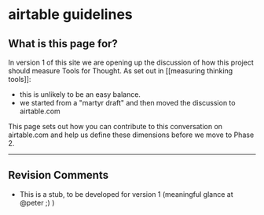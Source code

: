 # airtable guidelines

## What is this page for?

In version 1 of this site we are opening up the discussion of how this project should measure Tools for Thought. As set out in [[measuring thinking tools]]:
* this is unlikely to be an easy balance. 
* we started from a "martyr draft" and then moved the discussion to airtable.com

This page sets out how you can contribute to this conversation on airtable.com and help us define these dimensions before we move to Phase 2.

---

## Revision Comments

* This is a stub, to be developed for version 1 (meaningful glance at @peter ;) )
